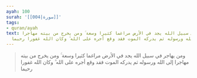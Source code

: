 ```yaml
---
ayah: 100
surah: '[[004|سورة]]'
tags:
- quran/ayah
text: ومن يهاجر في سبيل الله يجد في الأرض مراغما كثيرا وسعة ۚ ومن يخرج من بيته مهاجرا
  إلى الله ورسوله ثم يدركه الموت فقد وقع أجره على الله ۗ وكان الله غفورا رحيما
---
```

> ومن يهاجر في سبيل الله يجد في الأرض مراغما كثيرا وسعة ۚ ومن يخرج من بيته مهاجرا إلى الله ورسوله ثم يدركه الموت فقد وقع أجره على الله ۗ وكان الله غفورا رحيما
